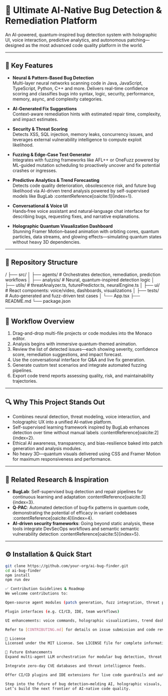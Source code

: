 # 🚀 Ultimate AI‑Native Bug Detection & Remediation Platform

An AI-powered, quantum-inspired bug detection system with holographic UI, voice interaction, predictive analytics, and autonomous patching—designed as the most advanced code quality platform in the world.

---

## 🧠 Key Features

- **Neural & Pattern‑Based Bug Detection**  
  Multi-layer neural networks scanning code in Java, JavaScript, TypeScript, Python, C++ and more. Delivers real-time confidence scoring and classifies bugs into syntax, logic, security, performance, memory, async, and complexity categories.

- **AI‑Generated Fix Suggestions**  
  Context-aware remediation hints with estimated repair time, complexity, and impact estimates.

- **Security & Threat Scoring**  
  Detects XSS, SQL injection, memory leaks, concurrency issues, and leverages external vulnerability intelligence to compute exploit likelihood.

- **Fuzzing & Edge‑Case Test Generator**  
  Integrates with fuzzing frameworks like AFL++ or OneFuzz powered by ML-guided mutation scheduling to proactively uncover and fix potential crashes or ingresses.

- **Predictive Analytics & Trend Forecasting**  
  Detects code quality deterioration, obsolescence risk, and future bug likelihood via AI-driven trend analysis powered by self-supervised models like BugLab :contentReference[oaicite:1]{index=1}.

- **Conversational & Voice UI**  
  Hands‑free voice assistant and natural‑language chat interface for describing bugs, requesting fixes, and narrative explanations.

- **Holographic Quantum Visualization Dashboard**  
  Stunning Framer Motion–based animation with orbiting cores, quantum particles, data streams, and glowing effects—simulating quantum states without heavy 3D dependencies.

---

## 🧩 Repository Structure

/
├── src/
│ ├── agents/ # Orchestrates detection, remediation, prediction workflows
│ ├── analysis/ # Neural, quantum-inspired detection logic
│ ├── utils/ # threatAnalyzer.ts, futurePredictor.ts, neuralEngine.ts
│ ├── ui/ # React components: voice/video, dashboards, visualizations
│ ├── tests/ # Auto‑generated and fuzz-driven test cases
│ └── App.tsx
├── README.md
└── package.json


---

## 🚀 Workflow Overview

1. Drag-and-drop multi-file projects or code modules into the Monaco editor.
2. Analysis begins with immersive quantum-themed animation.
3. Review the list of detected issues—each showing severity, confidence score, remediation suggestions, and impact forecast.
4. Use the conversational interface for Q&A and live fix generation.
5. Generate custom test scenarios and integrate automated fuzzing pipelines.
6. Export code trend reports assessing quality, risk, and maintainability trajectories.

---

## 🔍 Why This Project Stands Out

- Combines neural detection, threat modeling, voice interaction, and holographic UX into a unified AI-native platform.
- Self-supervised learning framework inspired by BugLab enhances detection over time without manual labels :contentReference[oaicite:2]{index=2}.
- Ethical AI awareness, transparency, and bias-resilience baked into patch generation and analysis modules.
- No heavy 3D—quantum visuals delivered using CSS and Framer Motion for maximum responsiveness and performance.

---

## 🧠 Related Research & Inspiration

- **BugLab**: Self-supervised bug detection and repair pipelines for continuous learning and adaptation :contentReference[oaicite:3]{index=3}.  
- **Q‑PAC**: Automated detection of bug‑fix patterns in quantum code, demonstrating the potential of efficacy in variant codebases :contentReference[oaicite:4]{index=4}.  
- **AI-driven security frameworks**: Going beyond static analysis, these tools integrate DevSecOps workflows and semantic semantic vulnerability detection :contentReference[oaicite:5]{index=5}.

---

## ⚙️ Installation & Quick Start

```bash
git clone https://github.com/your-org/ai-bug-finder.git
cd ai-bug-finder
npm install
npm run dev

✅ Contribution Guidelines & Roadmap
We welcome contributions to:

Open-source agent modules (patch generation, fuzz integration, threat prediction)

Plugin interfaces (e.g. CI/CD, IDE, team workflows)

UI enhancements: voice commands, holographic visualizations, trend dashboards

Refer to [CONTRIBUTING.md] for details on issue submission and code reviews.

📜 License
Licensed under the MIT License. See LICENSE file for complete information.

🎯 Future Enhancements
Expand multi-agent LLM orchestration for modular bug detection, threat scoring, repair, and forecasting.

Integrate zero‑day CVE databases and threat intelligence feeds.

Offer CI/CD plugins and IDE extensions for live code guardrails and auto-fixes.

Step into the future of bug detection—melding AI, holographic visuals, and autonomous agents into one platform.
Let’s build the next frontier of AI-native code quality.

